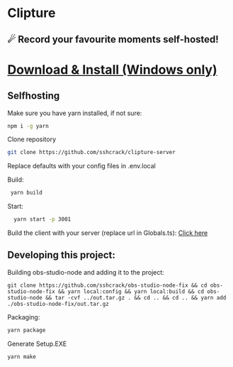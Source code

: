 # Clipture
## ☄ Record your favourite moments self-hosted!

# <a href="#download">Download & Install (Windows only)</a>

## Selfhosting
Make sure you have yarn installed, if not sure:
```bash
npm i -g yarn
```

Clone repository
```bash
git clone https://github.com/sshcrack/clipture-server
```
Replace defaults with your config files in .env.local

Build:
```bash
 yarn build
```

Start: 
```bash
  yarn start -p 3001
```

Build the client with your server (replace url in Globals.ts):
<a href="#developing-this-project">Click here</a>

## Developing this project:
Building obs-studio-node and adding it to the project:
```
git clone https://github.com/sshcrack/obs-studio-node-fix && cd obs-studio-node-fix && yarn local:config && yarn local:build && cd obs-studio-node && tar -cvf ../out.tar.gz . && cd .. && cd .. && yarn add ./obs-studio-node-fix/out.tar.gz
```

Packaging:
```bash
yarn package
```

Generate Setup.EXE
```bash
yarn make
```

